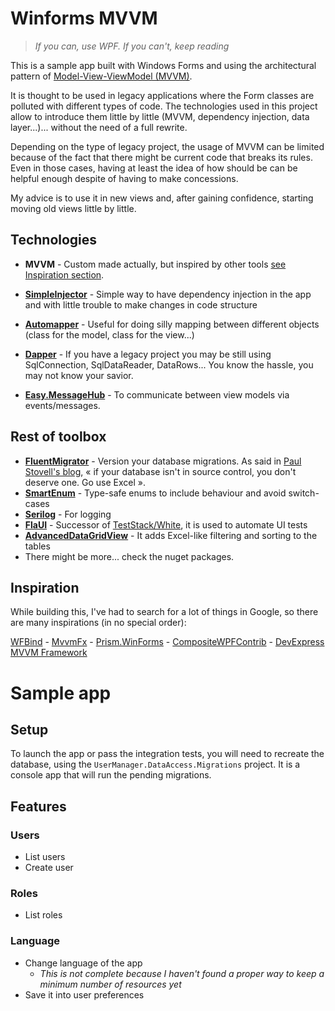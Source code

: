 # Winforms MVVM

> *If you can, use WPF. If you can't, keep reading*

This is a sample app built with Windows Forms and using the architectural pattern of [Model-View-ViewModel (MVVM)](https://docs.microsoft.com/en-us/archive/msdn-magazine/2009/february/patterns-wpf-apps-with-the-model-view-viewmodel-design-pattern).

It is thought to be used in legacy applications where the Form classes are polluted with different types of code.
The technologies used in this project allow to introduce them little by little (MVVM, dependency injection, data layer...)... without the need of a full rewrite.

Depending on the type of legacy project, the usage of MVVM can be limited because of the fact that there might be current code that breaks its rules. Even in those cases, having at least the idea of how should be can be helpful enough despite of having to make concessions.

My advice is to use it in new views and, after gaining confidence, starting moving old views little by little.

## Technologies
- **MVVM** - Custom made actually, but inspired by other tools [see Inspiration section](#Inspiration).

- **[SimpleInjector](https://simpleinjector.org/)** - Simple way to have dependency injection in the app and with little trouble to make changes in code structure
- **[Automapper](https://automapper.org/)** - Useful for doing silly mapping between different objects (class for the model, class for the view...)
- **[Dapper](https://stackexchange.github.io/Dapper/)** - If you have a legacy project you may be still using SqlConnection, SqlDataReader, DataRows... You know the hassle, you may not know your savior.
- **[Easy.MessageHub](https://github.com/NimaAra/Easy.MessageHub)** - To communicate between view models via events/messages.

## Rest of toolbox
- **[FluentMigrator](https://fluentmigrator.github.io/)** - Version your database migrations. As said in [Paul Stovell's blog](https://paulstovell.com/database-deployment/), « if your database isn't in source control, you don't deserve one. Go use Excel ».
- **[SmartEnum](https://github.com/ardalis/SmartEnum)** - Type-safe enums to include behaviour and avoid switch-cases
- **[Serilog](https://serilog.net/)** - For logging
- **[FlaUI](https://github.com/FlaUI/FlaUI)** - Successor of [TestStack/White](https://github.com/TestStack/White), it is used to automate UI tests
- **[AdvancedDataGridView](https://github.com/davidegironi/advanceddatagridview)** - It adds Excel-like filtering and sorting to the tables
- There might be more... check the nuget packages.

## Inspiration
While building this, I've had to search for a lot of things in Google, so there are many inspirations (in no special order):

[WFBind](https://github.com/mareklinka/WFBind) - [MvvmFx](https://github.com/MvvmFx/MvvmFx) - [Prism.WinForms](https://github.com/imasm/Prism.WinForms) - [CompositeWPFContrib](http://compositewpfcontrib.codeplex.com/) - [DevExpress MVVM Framework](https://docs.devexpress.com/WPF/15112/mvvm-framework)

# Sample app
## Setup
To launch the app or pass the integration tests, you will need to recreate the database, using the `UserManager.DataAccess.Migrations` project. It is a console app that will run the pending migrations.

## Features
### Users
- List users
- Create user
### Roles
- List roles
### Language
- Change language of the app
	- *This is not complete because I haven't found a proper way to keep a minimum number of resources yet*
- Save it into user preferences
